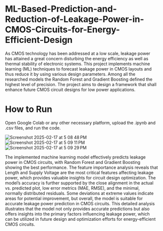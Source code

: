 # ML-Based-Prediction-and-Reduction-of-Leakage-Power-in-CMOS-Circuits-for-Energy-Efficient-Design

As CMOS technology has been addressed at a low scale, leakage power has attained a
great concern disturbing the energy efficiency as well as thermal stability of electronic
systems. This project implements machine learning (ML) techniques to forecast leakage
power in CMOS layouts and thus reduce it by using various design parameters. Among all
the researched models the Random Forest and Gradient Boosting defined the highest level
of precision. The project aims to design a framework that shall enhance future CMOS circuit
designs for low power applications.
# How to Run
Open Google Colab or any other necessary platform, upload the .ipynb and .csv files, and run the code.


![Screenshot 2025-02-17 at 5 08 48 PM](https://github.com/user-attachments/assets/dce2a5ed-161d-406d-96b9-54fa0f3d7839)
![Screenshot 2025-02-17 at 5 09 11 PM](https://github.com/user-attachments/assets/d74c60f8-2a4a-4c3f-a3e5-3a653fb53f38)
![Screenshot 2025-02-17 at 5 09 29 PM](https://github.com/user-attachments/assets/d1df8338-acb2-456b-8062-77572874015d)


The implemented machine learning model effectively predicts leakage power in CMOS
circuits, with Random Forest and Gradient Boosting showing the best performance. The
feature importance analysis reveals that Length and Supply Voltage are the most critical
features affecting leakage power, which provides valuable insights for circuit design
optimization. The model’s accuracy is further supported by the close alignment in the actual
vs. predicted plot, low error metrics (MAE, RMSE), and the minimal, normally distributed
residuals. Some deviations at extreme values indicate areas for potential improvement, but
overall, the model is suitable for accurate leakage power prediction in CMOS circuits.
This detailed analysis illustrates that the model not only provides accurate predictions but
also offers insights into the primary factors influencing leakage power, which can be utilized
in future design and optimization efforts for energy-efficient CMOS circuits.
